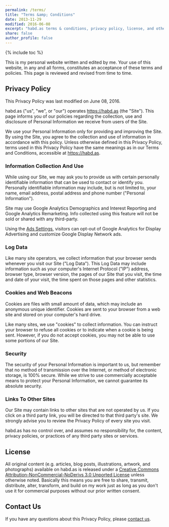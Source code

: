 ```yaml
---
permalink: /terms/
title: "Terms &amp; Conditions"
date: 2013-11-29
modified: 2016-06-08
excerpt: "habd.as terms & conditions, privacy policy, license, and other legal stuff you probably won’t read."
share: false
author_profile: false
---
```

{% include toc %}

This is my personal website written and edited by me. Your use of this website,
in any and all forms, constitutes an acceptance of these terms and policies.
This page is reviewed and revised from time to time.

## Privacy Policy

This Privacy Policy was last modified on June 08, 2016.

habd.as ("us", "we", or "our") operates https://habd.as (the
"Site"). This page informs you of our policies regarding the collection,
use and disclosure of Personal Information we receive from users of the
Site.

We use your Personal Information only for providing and improving the
Site. By using the Site, you agree to the collection and use of
information in accordance with this policy. Unless otherwise defined in
this Privacy Policy, terms used in this Privacy Policy have the same
meanings as in our Terms and Conditions, accessible at
https://habd.as.

### Information Collection And Use

While using our Site, we may ask you to provide us with certain
personally identifiable information that can be used to contact or
identify you. Personally identifiable information may include, but is
not limited to, your name, email address, postal address and phone
number ("Personal Information").

Site may use Google Analytics Demographics and Interest Reporting and Google
Analytics Remarketing. Info collected using this feature will not be sold
or shared with any third-party.

Using the [Ads Settings][1], visitors can opt-out of Google Analytics
for Display Advertising and customize Google Display Network ads.

### Log Data

Like many site operators, we collect information that your browser sends
whenever you visit our Site ("Log Data"). This Log Data may include
information such as your computer's Internet Protocol ("IP") address,
browser type, browser version, the pages of our Site that you visit, the
time and date of your visit, the time spent on those pages and other
statistics.

### Cookies and Web Beacons

Cookies are files with small amount of data, which may include an
anonymous unique identifier. Cookies are sent to your browser from a web
site and stored on your computer's hard drive.

Like many sites, we use "cookies" to collect information. You can
instruct your browser to refuse all cookies or to indicate when a cookie
is being sent. However, if you do not accept cookies, you may not be
able to use some portions of our Site.

### Security

The security of your Personal Information is important to us, but
remember that no method of transmission over the Internet, or method of
electronic storage, is 100% secure. While we strive to use commercially
acceptable means to protect your Personal Information, we cannot
guarantee its absolute security.

### Links To Other Sites

Our Site may contain links to other sites that are not operated by us.
If you click on a third party link, you will be directed to that third
party's site. We strongly advise you to review the Privacy Policy of
every site you visit.

habd.as has no control over, and assumes no responsibility for, the
content, privacy policies, or practices of any third party sites or
services.

## License

All original content (e.g. articles, blog posts, illustrations, artwork, and
photographs) available on habd.as is released under a
[Creative Commons Attribution-NonCommercial-NoDerivs 3.0 Unported License](http://creativecommons.org/licenses/by-nc-nd/3.0/deed.en_US)
unless otherwise noted. Basically this means you are free to share, transmit,
distribute, alter, transform, and build on my work just as long as you don't
use it for commercial purposes without our prior written consent.

## Contact Us

If you have any questions about this Privacy Policy, please [contact us](/contact/).

[1]: https://www.google.com/settings/ads
